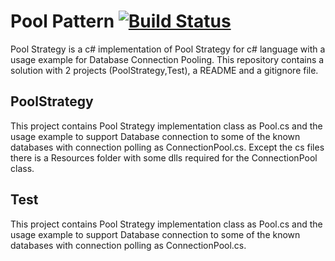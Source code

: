 # Pool Pattern [![Build Status](https://travis-ci.org/dimkl/PoolPattern.svg)](https://travis-ci.org/dimkl/PoolPattern)

Pool Strategy is a c# implementation of Pool Strategy for c# language with a usage example for Database Connection Pooling. 
This repository contains a solution with 2 projects (PoolStrategy,Test), a README and a gitignore file. 

## PoolStrategy
This project contains Pool Strategy implementation class as Pool.cs and the usage example to support Database connection to some of the known databases with connection polling as ConnectionPool.cs. Except the cs files there is a Resources folder with some dlls required for the ConnectionPool class.

## Test
This project contains Pool Strategy implementation class as Pool.cs and the usage example to support Database connection to some of the known databases with connection polling as ConnectionPool.cs.